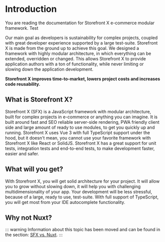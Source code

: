 # Introduction

You are reading the documentation for Storefront X e-commerce modular framework. Test

Our main goal as developers is sustainability for complex projects, coupled with great developer experience supported by a large test-suite. Storefront X is made from the ground up to achieve this goal. We designed a framework with highly modular architecture, in which everything can be extended, overridden or changed. This allows Storefront X to provide application authors with a ton of functionality, while never limiting or slowing down the application development.

**Storefront X improves time-to-market, lowers project costs and increases code reusability.**

## What is Storefront X?

Storefront X (SFX) is a JavaScript framework with modular architecture, built for complex projects in e-commerce or anything you can imagine. It is built around fast and SEO reliable server-side rendering, PWA friendly client side and large amount of ready to use modules, to get you quickly up and running. Storefront X uses Vue 3 with full TypeScript support under the hood, but it doesn't mean, you cannot use your favorite framework with Storefront X like React or SolidJS. Storefront X has a great support for unit tests, integration tests and end-to-end tests, to make development faster, easier and safer.

## What will you get?

With Storefront X, you will get solid architecture for your project. It will allow you to grow without slowing down, it will help you with challenging multidimensionality of your app. Your development will be less stressful, because of a large, ready to use, test-suite. With full support of TypeScript, you will get most from your IDE autocomplete functionality.

## Why not Nuxt?

::: warning
Information about this topic has been moved and can be found in the section: [SFX vs. Nuxt](/getting-started/sfx-vs-nuxt).
:::
